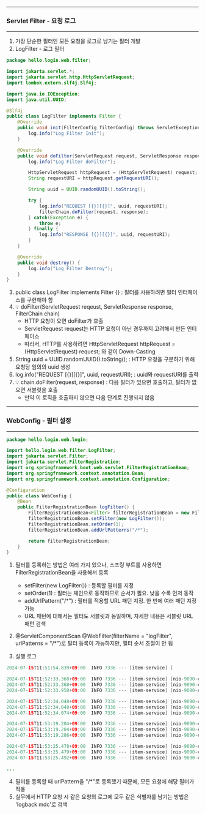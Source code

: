 -----
### Servlet Filter - 요청 로그
-----
1. 가장 단순한 필터인 모든 요청을 로그로 남기는 필터 개발
2. LogFilter - 로그 필터
```java
package hello.login.web.filter;

import jakarta.servlet.*;
import jakarta.servlet.http.HttpServletRequest;
import lombok.extern.slf4j.Slf4j;

import java.io.IOException;
import java.util.UUID;

@Slf4j
public class LogFilter implements Filter {
    @Override
    public void init(FilterConfig filterConfig) throws ServletException {
        log.info("Log Filter Init");
    }

    @Override
    public void doFilter(ServletRequest request, ServletResponse response, FilterChain filterChain) throws IOException, ServletException {
        log.info("Log Filter doFilter");

        HttpServletRequest httpRequest = (HttpServletRequest) request;
        String requestURI = httpRequest.getRequestURI();

        String uuid = UUID.randomUUID().toString();

        try {
            log.info("REQUEST [{}][{}]", uuid, requestURI);
            filterChain.doFilter(request, response);
        } catch(Exception e) {
            throw e;
        } finally {
            log.info("RESPONSE [{}][{}]", uuid, requestURI);
        }
    }

    @Override
    public void destroy() {
        log.info("Log Filter Destroy");
    }
}
```

3. public class LogFilter implements Filter {} : 필터를 사용하려면 필터 인터페이스를 구현해야 함
4. 💡 doFilter(ServletRequest reqeust, ServletResponse response, FilterChain chain)
   - HTTP 요청이 오면 doFilter가 호출
   - ServletRequest request는 HTTP 요청이 아닌 경우까지 고려해서 만든 인터페이스
   - 따라서, HTTP를 사용하려면 HttpServletRequest httpRequest = (HttpServletRequest) request; 와 같이 Down-Casting
5. String uuid = UUID.randomUUID().toString(); : HTTP 요청을 구분하기 위해 요청당 임의의 uuid 생성
6. log.info("REQUEST [{}][{}]", uuid, requestURI); : uuid와 requestURI를 출력
7. 💡 chain.doFilter(request, response) : 다음 필터가 있으면 호출하고, 필터가 없으면 서블릿을 호출
   - 만약 이 로직을 호출하지 않으면 다음 단계로 진행되지 않음
  
-----
### WebConfig - 필터 설정
-----
```java
package hello.login.web.login;

import hello.login.web.filter.LogFilter;
import jakarta.servlet.Filter;
import jakarta.servlet.FilterRegistration;
import org.springframework.boot.web.servlet.FilterRegistrationBean;
import org.springframework.context.annotation.Bean;
import org.springframework.context.annotation.Configuration;

@Configuration
public class WebConfig {
    @Bean
    public FilterRegistrationBean logFilter() {
        FilterRegistrationBean<Filter> filterRegistrationBean = new FilterRegistrationBean<>();
        filterRegistrationBean.setFilter(new LogFilter());
        filterRegistrationBean.setOrder(1);
        filterRegistrationBean.addUrlPatterns("/*");

        return filterRegistrationBean;
    }
}
```
1. 필터를 등록하는 방법은 여러 가지 있으나, 스프링 부트를 사용하면 FilterRegistrationBean을 사용해서 등록
   - setFilter(new LogFilter()) : 등록할 필터를 지정
   - setOrder(1) : 필터는 체인으로 동작하므로 순서가 핋요. 낮을 수록 먼저 동작
   - addUrlPattern("/*") : 필터를 적용할 URL 패턴 지정. 한 번에 여러 패턴 지정 가능
   - URL 패턴에 대해서는 필터도 서블릿과 동일하며, 자세한 내용은 서블릿 URL 패턴 검색

2. @ServletComponentScan @WebFilter(filterName = "logFilter", urlPatterns = "/*")로 필터 등록이 가능하지만, 필터 순서 조절이 안 됨

3. 실행 로그
```java
2024-07-15T11:51:54.839+09:00  INFO 7336 --- [item-service] [           main] hello.login.web.filter.LogFilter         : Log Filter Init

2024-07-15T11:52:33.368+09:00  INFO 7336 --- [item-service] [nio-9090-exec-1] hello.login.web.filter.LogFilter         : Log Filter doFilter
2024-07-15T11:52:33.368+09:00  INFO 7336 --- [item-service] [nio-9090-exec-1] hello.login.web.filter.LogFilter         : REQUEST [abbaefdc-3866-4e43-9c0a-6b8d2dcfc307][/]
2024-07-15T11:52:33.958+09:00  INFO 7336 --- [item-service] [nio-9090-exec-1] hello.login.web.filter.LogFilter         : RESPONSE [abbaefdc-3866-4e43-9c0a-6b8d2dcfc307][/]

2024-07-15T11:52:34.048+09:00  INFO 7336 --- [item-service] [nio-9090-exec-2] hello.login.web.filter.LogFilter         : Log Filter doFilter
2024-07-15T11:52:34.048+09:00  INFO 7336 --- [item-service] [nio-9090-exec-2] hello.login.web.filter.LogFilter         : REQUEST [fc1cb2d3-0705-4bca-aaee-fa083167d536][/css/bootstrap.min.css]
2024-07-15T11:52:34.074+09:00  INFO 7336 --- [item-service] [nio-9090-exec-2] hello.login.web.filter.LogFilter         : RESPONSE [fc1cb2d3-0705-4bca-aaee-fa083167d536][/css/bootstrap.min.css]

2024-07-15T11:53:19.204+09:00  INFO 7336 --- [item-service] [nio-9090-exec-3] hello.login.web.filter.LogFilter         : Log Filter doFilter
2024-07-15T11:53:19.204+09:00  INFO 7336 --- [item-service] [nio-9090-exec-3] hello.login.web.filter.LogFilter         : REQUEST [9cbfb0e4-83c7-4d1e-80f3-84e3d1b13b26][/login]
2024-07-15T11:53:19.286+09:00  INFO 7336 --- [item-service] [nio-9090-exec-3] hello.login.web.filter.LogFilter         : RESPONSE [9cbfb0e4-83c7-4d1e-80f3-84e3d1b13b26][/login]

2024-07-15T11:53:25.478+09:00  INFO 7336 --- [item-service] [nio-9090-exec-5] hello.login.web.filter.LogFilter         : Log Filter doFilter
2024-07-15T11:53:25.479+09:00  INFO 7336 --- [item-service] [nio-9090-exec-5] hello.login.web.filter.LogFilter         : REQUEST [882eea5e-1319-4f3b-9974-874e18f46a5f][/members/add]
2024-07-15T11:53:25.492+09:00  INFO 7336 --- [item-service] [nio-9090-exec-5] hello.login.web.filter.LogFilter         : RESPONSE [882eea5e-1319-4f3b-9974-874e18f46a5f][/members/add]

...
```

4. 필터를 등록할 때 urlPattern을 "/*"로 등록했기 때문에, 모든 요청에 해당 필터가 적용
5. 실무에서 HTTP 요청 시 같은 요청의 로그에 모두 같은 식별자를 남기는 방법은 'logback mdc'로 검색


